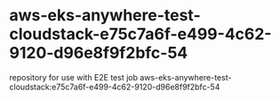 # aws-eks-anywhere-test-cloudstack-e75c7a6f-e499-4c62-9120-d96e8f9f2bfc-54
repository for use with E2E test job aws-eks-anywhere-test-cloudstack:e75c7a6f-e499-4c62-9120-d96e8f9f2bfc-54
